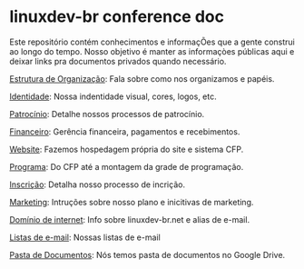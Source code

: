 # linuxdev-br conference doc

Este repositório contém conhecimentos e informaçÕes que a gente construi ao longo do tempo. Nosso objetivo é manter as informaçòes públicas aqui e deixar links pra documentos privados quando necessário.

[Estrutura de Organização](estrutura.md): Fala sobre como nos organizamos e papéis.

[Identidade](identidade.md): Nossa indentidade visual, cores, logos, etc.

[Patrocínio](patrocinio.md):  Detalhe nossos processos de patrocínio.

[Financeiro](financeiro.md): Gerência financeira, pagamentos e recebimentos.

[Website](website.md): Fazemos hospedagem própria do site e sistema CFP.

[Programa](programa.md): Do CFP até a montagem da grade de programação.

[Inscrição](inscricao.md): Detalha nosso processo de incrição.

[Marketing](marketing.md): Intruções sobre nosso plano e inicitivas de marketing.

[Domínio de internet](dominio.md): Info sobre linuxdev-br.net e alias de e-mail.

[Listas de e-mail](listas.md): Nossas listas de e-mail

[Pasta de Documentos](link): Nós temos pasta de documentos no Google Drive.